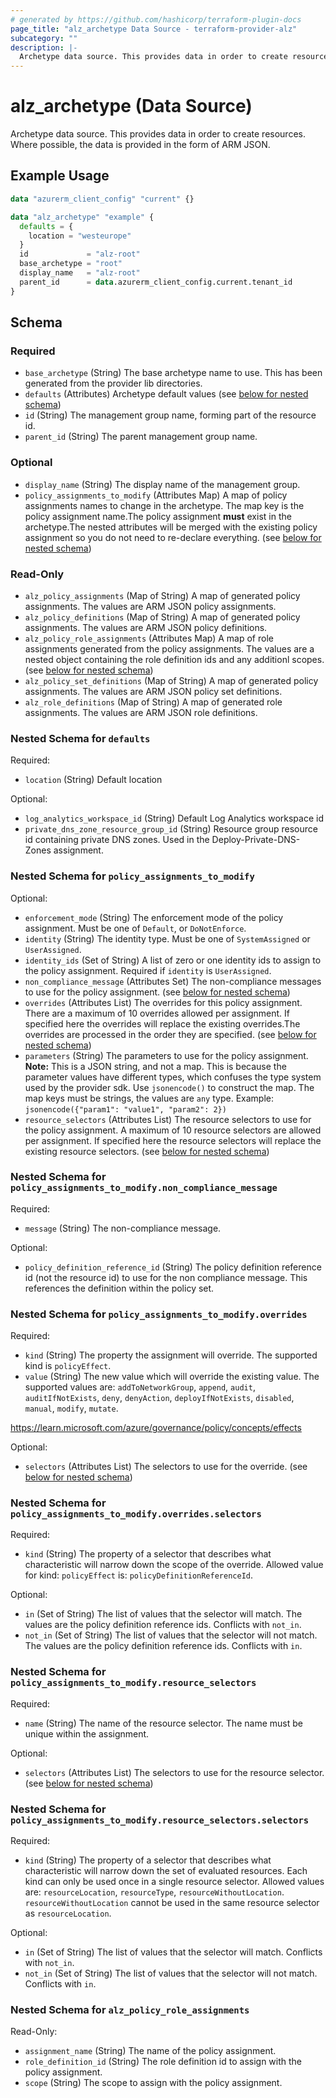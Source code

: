 ```yaml
---
# generated by https://github.com/hashicorp/terraform-plugin-docs
page_title: "alz_archetype Data Source - terraform-provider-alz"
subcategory: ""
description: |-
  Archetype data source. This provides data in order to create resources. Where possible, the data is provided in the form of ARM JSON.
---
```


# alz_archetype (Data Source)

Archetype data source. This provides data in order to create resources. Where possible, the data is provided in the form of ARM JSON.

## Example Usage

```terraform
data "azurerm_client_config" "current" {}

data "alz_archetype" "example" {
  defaults = {
    location = "westeurope"
  }
  id             = "alz-root"
  base_archetype = "root"
  display_name   = "alz-root"
  parent_id      = data.azurerm_client_config.current.tenant_id
}
```

<!-- schema generated by tfplugindocs -->
## Schema

### Required

- `base_archetype` (String) The base archetype name to use. This has been generated from the provider lib directories.
- `defaults` (Attributes) Archetype default values (see [below for nested schema](#nestedatt--defaults))
- `id` (String) The management group name, forming part of the resource id.
- `parent_id` (String) The parent management group name.

### Optional

- `display_name` (String) The display name of the management group.
- `policy_assignments_to_modify` (Attributes Map) A map of policy assignments names to change in the archetype. The map key is the policy assignment name.The policy assignment **must** exist in the archetype.The nested attributes will be merged with the existing policy assignment so you do not need to re-declare everything. (see [below for nested schema](#nestedatt--policy_assignments_to_modify))

### Read-Only

- `alz_policy_assignments` (Map of String) A map of generated policy assignments. The values are ARM JSON policy assignments.
- `alz_policy_definitions` (Map of String) A map of generated policy assignments. The values are ARM JSON policy definitions.
- `alz_policy_role_assignments` (Attributes Map) A map of role assignments generated from the policy assignments. The values are a nested object containing the role definition ids and any additionl scopes. (see [below for nested schema](#nestedatt--alz_policy_role_assignments))
- `alz_policy_set_definitions` (Map of String) A map of generated policy assignments. The values are ARM JSON policy set definitions.
- `alz_role_definitions` (Map of String) A map of generated role assignments. The values are ARM JSON role definitions.

<a id="nestedatt--defaults"></a>
### Nested Schema for `defaults`

Required:

- `location` (String) Default location

Optional:

- `log_analytics_workspace_id` (String) Default Log Analytics workspace id
- `private_dns_zone_resource_group_id` (String) Resource group resource id containing private DNS zones. Used in the Deploy-Private-DNS-Zones assignment.


<a id="nestedatt--policy_assignments_to_modify"></a>
### Nested Schema for `policy_assignments_to_modify`

Optional:

- `enforcement_mode` (String) The enforcement mode of the policy assignment. Must be one of `Default`, or `DoNotEnforce`.
- `identity` (String) The identity type. Must be one of `SystemAssigned` or `UserAssigned`.
- `identity_ids` (Set of String) A list of zero or one identity ids to assign to the policy assignment. Required if `identity` is `UserAssigned`.
- `non_compliance_message` (Attributes Set) The non-compliance messages to use for the policy assignment. (see [below for nested schema](#nestedatt--policy_assignments_to_modify--non_compliance_message))
- `overrides` (Attributes List) The overrides for this policy assignment. There are a maximum of 10 overrides allowed per assignment. If specified here the overrides will replace the existing overrides.The overrides are processed in the order they are specified. (see [below for nested schema](#nestedatt--policy_assignments_to_modify--overrides))
- `parameters` (String) The parameters to use for the policy assignment. **Note:** This is a JSON string, and not a map. This is because the parameter values have different types, which confuses the type system used by the provider sdk. Use `jsonencode()` to construct the map. The map keys must be strings, the values are `any` type. Example: `jsonencode({"param1": "value1", "param2": 2})`
- `resource_selectors` (Attributes List) The resource selectors to use for the policy assignment. A maximum of 10 resource selectors are allowed per assignment. If specified here the resource selectors will replace the existing resource selectors. (see [below for nested schema](#nestedatt--policy_assignments_to_modify--resource_selectors))

<a id="nestedatt--policy_assignments_to_modify--non_compliance_message"></a>
### Nested Schema for `policy_assignments_to_modify.non_compliance_message`

Required:

- `message` (String) The non-compliance message.

Optional:

- `policy_definition_reference_id` (String) The policy definition reference id (not the resource id) to use for the non compliance message. This references the definition within the policy set.


<a id="nestedatt--policy_assignments_to_modify--overrides"></a>
### Nested Schema for `policy_assignments_to_modify.overrides`

Required:

- `kind` (String) The property the assignment will override. The supported kind is `policyEffect`.
- `value` (String) The new value which will override the existing value. The supported values are: `addToNetworkGroup`, `append`, `audit`, `auditIfNotExists`, `deny`, `denyAction`, `deployIfNotExists`, `disabled`, `manual`, `modify`, `mutate`.

<https://learn.microsoft.com/azure/governance/policy/concepts/effects>

Optional:

- `selectors` (Attributes List) The selectors to use for the override. (see [below for nested schema](#nestedatt--policy_assignments_to_modify--overrides--selectors))

<a id="nestedatt--policy_assignments_to_modify--overrides--selectors"></a>
### Nested Schema for `policy_assignments_to_modify.overrides.selectors`

Required:

- `kind` (String) The property of a selector that describes what characteristic will narrow down the scope of the override. Allowed value for kind: `policyEffect` is: `policyDefinitionReferenceId`.

Optional:

- `in` (Set of String) The list of values that the selector will match. The values are the policy definition reference ids. Conflicts with `not_in`.
- `not_in` (Set of String) The list of values that the selector will not match. The values are the policy definition reference ids. Conflicts with `in`.



<a id="nestedatt--policy_assignments_to_modify--resource_selectors"></a>
### Nested Schema for `policy_assignments_to_modify.resource_selectors`

Required:

- `name` (String) The name of the resource selector. The name must be unique within the assignment.

Optional:

- `selectors` (Attributes List) The selectors to use for the resource selector. (see [below for nested schema](#nestedatt--policy_assignments_to_modify--resource_selectors--selectors))

<a id="nestedatt--policy_assignments_to_modify--resource_selectors--selectors"></a>
### Nested Schema for `policy_assignments_to_modify.resource_selectors.selectors`

Required:

- `kind` (String) The property of a selector that describes what characteristic will narrow down the set of evaluated resources. Each kind can only be used once in a single resource selector. Allowed values are: `resourceLocation`, `resourceType`, `resourceWithoutLocation`. `resourceWithoutLocation` cannot be used in the same resource selector as `resourceLocation`.

Optional:

- `in` (Set of String) The list of values that the selector will match. Conflicts with `not_in`.
- `not_in` (Set of String) The list of values that the selector will not match. Conflicts with `in`.




<a id="nestedatt--alz_policy_role_assignments"></a>
### Nested Schema for `alz_policy_role_assignments`

Read-Only:

- `assignment_name` (String) The name of the policy assignment.
- `role_definition_id` (String) The role definition id to assign with the policy assignment.
- `scope` (String) The scope to assign with the policy assignment.
